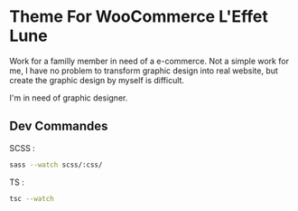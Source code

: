 # Theme For WooCommerce L'Effet Lune #

Work for a familly member in need of a e-commerce.
Not a simple work for me, I have no problem to transform graphic design into real website, but create the graphic design by myself is difficult.

I'm in need of graphic designer.

## Dev Commandes ##

SCSS :

```bash
sass --watch scss/:css/
```

TS :

```bash
tsc --watch
```
